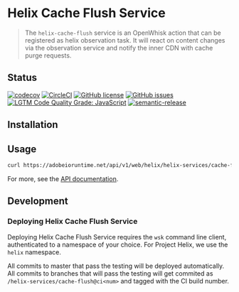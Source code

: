# Helix Cache Flush Service

> The `helix-cache-flush` service is an OpenWhisk action that can be registered as helix observation task. It will react on content changes via the observation service and notify the inner CDN with cache purge requests.

## Status
[![codecov](https://img.shields.io/codecov/c/github/adobe/helix-cache-flush.svg)](https://codecov.io/gh/adobe/helix-cache-flush)
[![CircleCI](https://img.shields.io/circleci/project/github/adobe/helix-cache-flush.svg)](https://circleci.com/gh/adobe/helix-cache-flush)
[![GitHub license](https://img.shields.io/github/license/adobe/helix-cache-flush.svg)](https://github.com/adobe/helix-cache-flush/blob/master/LICENSE.txt)
[![GitHub issues](https://img.shields.io/github/issues/adobe/helix-cache-flush.svg)](https://github.com/adobe/helix-cache-flush/issues)
[![LGTM Code Quality Grade: JavaScript](https://img.shields.io/lgtm/grade/javascript/g/adobe/helix-cache-flush.svg?logo=lgtm&logoWidth=18)](https://lgtm.com/projects/g/adobe/helix-cache-flush)
[![semantic-release](https://img.shields.io/badge/%20%20%F0%9F%93%A6%F0%9F%9A%80-semantic--release-e10079.svg)](https://github.com/semantic-release/semantic-release)

## Installation

## Usage

```bash
curl https://adobeioruntime.net/api/v1/web/helix/helix-services/cache-flush@v1
```

For more, see the [API documentation](docs/API.md).

## Development

### Deploying Helix Cache Flush Service

Deploying Helix Cache Flush Service requires the `wsk` command line client, authenticated to a namespace of your choice. For Project Helix, we use the `helix` namespace.

All commits to master that pass the testing will be deployed automatically. All commits to branches that will pass the testing will get commited as `/helix-services/cache-flush@ci<num>` and tagged with the CI build number.
